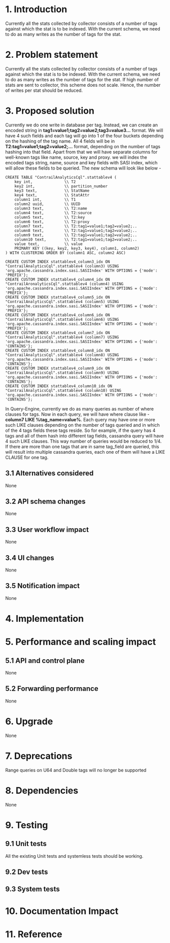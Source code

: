 ﻿# 1. Introduction
Currently all the stats collected by collector consists of a number of tags against which the stat is to be indexed. With the current schema, we need to do as many writes as the number of tags for the stat.

# 2. Problem statement
Currently all the stats collected by collector consists of a number of tags against which the stat is to be indexed. With the current schema, we need to do as many writes as the number of tags for the stat. If high number of stats are sent to collector, this scheme does not scale. Hence, the number of writes per stat should be reduced.

# 3. Proposed solution
Currently we do one write in database per tag. Instead, we can create an encoded string in **tag1=value1;tag2=value2;tag3=value3...** format. We will have 4 such fields and each tag will go into 1 of the four buckets depending on the hashing of the tag name. All 4 fields will be in **T2:tag1=value1;tag2=value2;...** format, depending on the number of tags hashing into that field. Apart from that we will have separate columns for well-known tags like name, source, key and proxy. we will index the encoded tags string, name, source and key fields with SASI index, which will allow these fields to be queried. The new schema will look like below -

```
CREATE TABLE "ContrailAnalyticsCql".stattablev4 (
    key int,              \\ T2
    key2 int,             \\ partition_number
    key3 text,            \\ StatName
    key4 text,            \\ StatAttr
    column1 int,          \\ T1
    column2 uuid,         \\ UUID
    column3 text,         \\ T2:name
    column4 text,         \\ T2:source
    column5 text,         \\ T2:key
    column6 text,         \\ T2:proxy
    column7 text,         \\ T2:tag1=value1;tag2=value2;..
    column8 text,         \\ T2:tag1=value1;tag2=value2;..
    column9 text,         \\ T2:tag1=value1;tag2=value2;..
    column10 text,        \\ T2:tag1=value1;tag2=value2;..
    value text,           \\ value
    PRIMARY KEY ((key, key2, key3, key4), column1, column2)
) WITH CLUSTERING ORDER BY (column1 ASC, column2 ASC)

CREATE CUSTOM INDEX stattablev4_column3_idx ON "ContrailAnalyticsCql".stattablev4 (column3) USING 'org.apache.cassandra.index.sasi.SASIIndex' WITH OPTIONS = {'mode': 'PREFIX'};
CREATE CUSTOM INDEX stattablev4_column4_idx ON "ContrailAronalyticsCql".stattablev4 (column4) USING 'org.apache.cassandra.index.sasi.SASIIndex' WITH OPTIONS = {'mode': 'PREFIX'};
CREATE CUSTOM INDEX stattablev4_column5_idx ON "ContrailAnalyticsCql".stattablev4 (column5) USING 'org.apache.cassandra.index.sasi.SASIIndex' WITH OPTIONS = {'mode': 'PREFIX'};
CREATE CUSTOM INDEX stattablev4_column6_idx ON "ContrailAnalyticsCql".stattablev4 (column6) USING 'org.apache.cassandra.index.sasi.SASIIndex' WITH OPTIONS = {'mode': 'PREFIX'};
CREATE CUSTOM INDEX stattablev4_column7_idx ON "ContrailAnalyticsCql".stattablev4 (column7) USING 'org.apache.cassandra.index.sasi.SASIIndex' WITH OPTIONS = {'mode': 'CONTAINS'};
CREATE CUSTOM INDEX stattablev4_column8_idx ON "ContrailAnalyticsCql".stattablev4 (column8) USING 'org.apache.cassandra.index.sasi.SASIIndex' WITH OPTIONS = {'mode': 'CONTAINS'};
CREATE CUSTOM INDEX stattablev4_column9_idx ON "ContrailAnalyticsCql".stattablev4 (column9) USING 'org.apache.cassandra.index.sasi.SASIIndex' WITH OPTIONS = {'mode': 'CONTAINS'};
CREATE CUSTOM INDEX stattablev4_column10_idx ON "ContrailAnalyticsCql".stattablev4 (column10) USING 'org.apache.cassandra.index.sasi.SASIIndex' WITH OPTIONS = {'mode': 'CONTAINS'};
```

In Query-Engine, currently we do as many queries as number of where clauses for tags. Now in each query, we will have where clause like - **column7 LIKE %tag_name=value%**. Each query may have one or more such LIKE clauses depending on the number of tags queried and in which of the 4 tags fields these tags reside. So for example, if the query has 4 tags and all of them hash into different tag fields, cassandra query will have 4 such LIKE clauses. This way number of queries would be reduced to 1/4. If there are more than one tags that are in same tag_field are queried, this will result into multiple cassandra queries, each one of them will have a LIKE CLAUSE for one tag.

## 3.1 Alternatives considered
None
## 3.2 API schema changes
None
## 3.3 User workflow impact
None
## 3.4 UI changes
None
## 3.5 Notification impact
None
# 4. Implementation
# 5. Performance and scaling impact
## 5.1 API and control plane
None
## 5.2 Forwarding performance
None
# 6. Upgrade
None
# 7. Deprecations
Range queries on U64 and Double tags will no longer be supported
# 8. Dependencies
None
# 9. Testing
## 9.1 Unit tests
All the existing Unit tests and systemless tests should be working.
## 9.2 Dev tests
## 9.3 System tests

# 10. Documentation Impact

# 11. Reference
